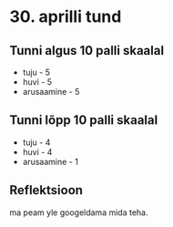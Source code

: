 # 30. aprilli tund

## Tunni algus 10 palli skaalal

-   tuju - 5
-   huvi - 5
-   arusaamine - 5

## Tunni lõpp 10 palli skaalal

-   tuju - 4
-   huvi - 4
-   arusaamine - 1

## Reflektsioon

ma peam yle googeldama mida teha.
